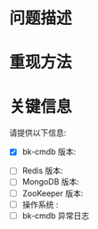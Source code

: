 问题描述
===========
<!-- 这里写问题描述 -->


重现方法
================
<!-- 列出如何重现的方法或操作步骤 -->


<!-- **重要提醒**:  请优先尝试最新发布的版本 (发布清单： https://github.com/Tencent/bk-cmdb/releases), 如果问题不能在最新发布的版本里重现，说明此问题已经被修复。 -->


关键信息
=========

<!--  **重要提醒**: 这些关键信息会辅助我们快速定位问题。 -->

请提供以下信息:

 - [x] bk-cmdb   版本: 
 <!-- 示例： ./cmdb/cmdb-apiserver --version 输出的内容:
Version  : oc-19.01.30
Tag      : 
Branch   : v3.3.x
BuildTime: 2019-01-30T11:29:27+0800
GitHash  : a99aabedf7a369387423ad0ab013730c88f4a7b6
RunMode  : product
 -->
 - [ ] Redis     版本: <!-- `示例： 3.2.11`  -->
 - [ ] MongoDB   版本: <!-- `示例： 2.8.0` -->
 - [ ] ZooKeeper 版本: <!-- `示例： 3.4.11` -->
 - [ ] 操作系统      : <!-- `示例： Centos 5 (x64>` -->
 - [ ] bk-cmdb 异常日志
